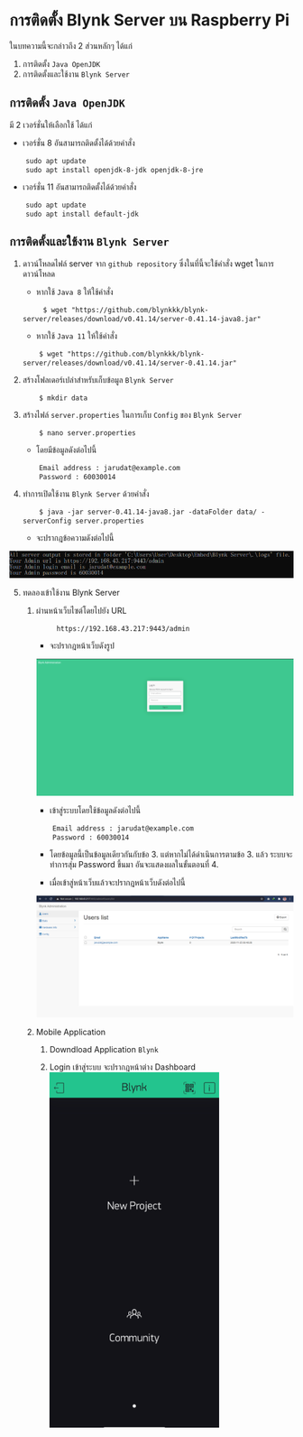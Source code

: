 # การติดตั้ง Blynk Server บน Raspberry Pi
ในบทความนี้จะกล่าวถึง 2 ส่วนหลักๆ ได้แก่
1. การติดตั้ง `Java OpenJDK`
2. การติดตั้งและใช้งาน `Blynk Server`

## การติดตั้ง `Java OpenJDK`
มี 2 เวอร์ชั่นให้เลือกใช้ ได้แก่ 
- เวอร์ชั่น 8 อันสามารถติดตั้งได้ด้วยคำสั่ง
```
    sudo apt update
    sudo apt install openjdk-8-jdk openjdk-8-jre
```
- เวอร์ชั่น 11 อันสามารถติดตั้งได้ด้วยคำสั่ง
```
    sudo apt update
    sudo apt install default-jdk
```

## การติดตั้งและใช้งาน `Blynk Server`
1. ดาวน์โหลดไฟล์ server จาก `github repository` ซึ่งในที่นี้จะใช้คำสั่ง wget ในการดาวน์โหลด 

    - หากใช้ `Java 8` ให้ใช้คำสั่ง
    ```        
         $ wget "https://github.com/blynkkk/blynk-server/releases/download/v0.41.14/server-0.41.14-java8.jar"
    ```

    - หากใช้ `Java 11` ให้ใช้คำสั่ง

    ```
        $ wget "https://github.com/blynkkk/blynk-server/releases/download/v0.41.14/server-0.41.14.jar"
    ```

2. สร้างโฟลเดอร์เปล่าสำหรับเก็บข้อมูล `Blynk Server `

    ```
        $ mkdir data
    ```
3. สร้างไฟล์ `server.properties` ในการเก็บ `Config` ของ `Blynk Server` 

    ```
        $ nano server.properties
    ```
    - โดยมีข้อมูลดังต่อไปนี้
    ```
        Email address : jarudat@example.com
        Password : 60030014
    ```
4. ทำการเปิดใช้งาน `Blynk Server` ด้วยคำสั่ง
    ```
        $ java -jar server-0.41.14-java8.jar -dataFolder data/ -serverConfig server.properties
    ```
    - จะปรากฎข้อความดังต่อไปนี้

![image](img/1.png)

5. ทดลองเข้าใช้งาน Blynk Server 
    1. ผ่านหน้าเว็บไซต์โดยไปยัง URL
        ```
             https://192.168.43.217:9443/admin
        ```
        - จะปรากฎหน้าเว็บดังรูป

        ![image](img/2.PNG)

        - เข้าสู่ระบบโดยใช้ข้อมูลดังต่อไปนี้
        ```
            Email address : jarudat@example.com
            Password : 60030014
        ```
        - โดยข้อมูลนี้เป็นข้อมูลเดียวกันกับข้อ 3. 
        แต่หากไม่ได้ดำเนินการตามข้อ 3. แล้ว 
        ระบบจะทำการสุ่ม Password ขึ้นมา อันจะแสดงผลในขั้นตอนที่ 4.

        - เมื่อเข้าสู่หน้าเว็บแล้วจะปรากฎหน้าเว็บดังต่อไปนี้

        ![dashboard.png](img/3.png)
        
    2. Mobile Application
        1. Downdload Application `Blynk` 

        2. Login เข้าสู่ระบบ จะปรากฎหน้าต่าง Dashboard 
        ![dashboard.png](img/4.PNG)